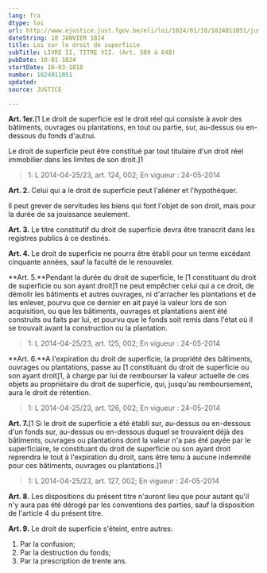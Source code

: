 ```yaml
---
lang: fra
dtype: loi
url: http://www.ejustice.just.fgov.be/eli/loi/1824/01/10/1824011051/justel
dateString: 10 JANVIER 1824
title: Loi sur le droit de superficie
subTitle: LIVRE II, TITRE VII. (Art. 589 à 648)
pubDate: 10-01-1824
startDate: 16-03-1818
number: 1824011051
updated: 
source: JUSTICE

---
```

**Art. 1er.**[1 Le droit de superficie est le droit réel qui consiste à avoir des bâtiments, ouvrages ou plantations, en tout ou partie, sur, au-dessus ou en-dessous du fonds d'autrui.

Le droit de superficie peut être constitué par tout titulaire d'un droit réel immobilier dans les limites de son droit.]1

> 1: L 2014-04-25/23, art. 124, 002; En vigueur : 24-05-2014



**Art. 2.** Celui qui a le droit de superficie peut l'aliéner et l'hypothéquer.

Il peut grever de servitudes les biens qui font l'objet de son droit, mais pour la durée de sa jouissance seulement.


**Art. 3.** Le titre constitutif du droit de superficie devra être transcrit dans les registres publics à ce destinés.


**Art. 4.** Le droit de superficie ne pourra être établi pour un terme excédant cinquante années, sauf la faculté de le renouveler.


**Art. 5.**Pendant la durée du droit de superficie, le [1 constituant du droit de superficie ou son ayant droit]1 ne peut empêcher celui qui a ce droit, de démolir les bâtiments et autres ouvrages, ni d'arracher les plantations et de les enlever, pourvu que ce dernier en ait payé la valeur lors de son acquisition, ou que les bâtiments, ouvrages et plantations aient été construits ou faits par lui, et pourvu que le fonds soit remis dans l'état où il se trouvait avant la construction ou la plantation.

> 1: L 2014-04-25/23, art. 125, 002; En vigueur : 24-05-2014



**Art. 6.**A l'expiration du droit de superficie, la propriété des bâtiments, ouvrages ou plantations, passe au [1 constituant du droit de superficie ou son ayant droit]1, à charge par lui de rembourser la valeur actuelle de ces objets au propriétaire du droit de superficie, qui, jusqu'au remboursement, aura le droit de rétention.

> 1: L 2014-04-25/23, art. 126, 002; En vigueur : 24-05-2014



**Art. 7.**[1 Si le droit de superficie a été établi sur, au-dessus ou en-dessous d'un fonds sur, au-dessus ou en-dessous duquel se trouvaient déjà des bâtiments, ouvrages ou plantations dont la valeur n'a pas été payée par le superficiaire, le constituant du droit de superficie ou son ayant droit reprendra le tout à l'expiration du droit, sans être tenu à aucune indemnité pour ces bâtiments, ouvrages ou plantations.]1

> 1: L 2014-04-25/23, art. 127, 002; En vigueur : 24-05-2014



**Art. 8.** Les dispositions du présent titre n'auront lieu que pour autant qu'il n'y aura pas été dérogé par les conventions des parties, sauf la disposition de l'article 4 du présent titre.


**Art. 9.** Le droit de superficie s'éteint, entre autres:
 1. Par la confusion;
 2. Par la destruction du fonds;
 3. Par la prescription de trente ans.

